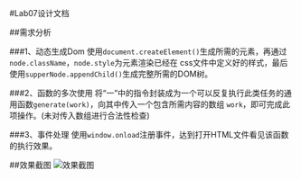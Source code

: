 #Lab07设计文档

##需求分析

###1、动态生成Dom
使用`document.createElement()`生成所需的元素，再通过`node.className`，`node.style`为元素渲染已经在
css文件中定义好的样式，最后使用`supperNode.appendChild()`生成完整所需的DOM树。

###2、函数的多次使用
将“一”中的指令封装成为一个可以反复执行此类任务的通用函数`generate(work)`，向其中传入一个包含所需内容的数组
`work`，即可完成此项操作。(未对传入数组进行合法性检查)

###3、事件处理
使用`window.onload`注册事件，达到打开HTML文件看见该函数的执行效果。

##效果截图
![效果截图](效果截图.png)